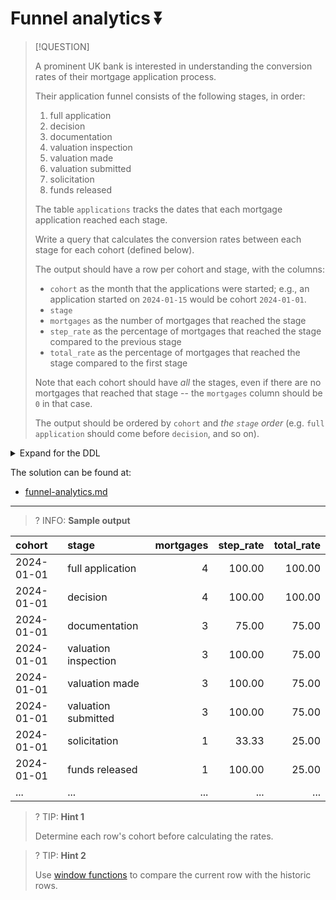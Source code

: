 # Funnel analytics ⏬

> [!QUESTION]
>
> A prominent UK bank is interested in understanding the conversion rates of their mortgage application process.
>
> Their application funnel consists of the following stages, in order:
>
> 1. full application
> 2. decision
> 3. documentation
> 4. valuation inspection
> 5. valuation made
> 6. valuation submitted
> 7. solicitation
> 8. funds released
>
> The table `applications` tracks the dates that each mortgage application reached each stage.
>
> Write a query that calculates the conversion rates between each stage for each cohort (defined below).
>
> The output should have a row per cohort and stage, with the columns:
>
> - `cohort` as the month that the applications were started; e.g., an application started on `2024-01-15` would be cohort `2024-01-01`.
> - `stage`
> - `mortgages` as the number of mortgages that reached the stage
> - `step_rate` as the percentage of mortgages that reached the stage compared to the previous stage
> - `total_rate` as the percentage of mortgages that reached the stage compared to the first stage
>
> Note that each cohort should have _all_ the stages, even if there are no mortgages that reached that stage -- the `mortgages` column should be `0` in that case.
>
> The output should be ordered by `cohort` and _the `stage` order_ (e.g. `full application` should come before `decision`, and so on).

<details>
<summary>Expand for the DDL</summary>
--8<-- "docs/challenging-sql-problems/problems/silver/funnel-analytics.sql"
</details>

The solution can be found at:

- [funnel-analytics.md](../../solutions/silver/funnel-analytics.md)

---

<!-- prettier-ignore -->
>? INFO: **Sample output**
>
| cohort     | stage                | mortgages | step_rate | total_rate |
|:-----------|:---------------------|----------:|----------:|-----------:|
| 2024-01-01 | full application     |         4 |    100.00 |     100.00 |
| 2024-01-01 | decision             |         4 |    100.00 |     100.00 |
| 2024-01-01 | documentation        |         3 |     75.00 |      75.00 |
| 2024-01-01 | valuation inspection |         3 |    100.00 |      75.00 |
| 2024-01-01 | valuation made       |         3 |    100.00 |      75.00 |
| 2024-01-01 | valuation submitted  |         3 |    100.00 |      75.00 |
| 2024-01-01 | solicitation         |         1 |     33.33 |      25.00 |
| 2024-01-01 | funds released       |         1 |    100.00 |      25.00 |
| ...        | ...                  |       ... |       ... |        ... |

<!-- prettier-ignore -->
>? TIP: **Hint 1**
>
> Determine each row's cohort before calculating the rates.

<!-- prettier-ignore -->
>? TIP: **Hint 2**
>
> Use [window functions](../../../from-excel-to-sql/main-concepts/window-functions.md) to compare the current row with the historic rows.
